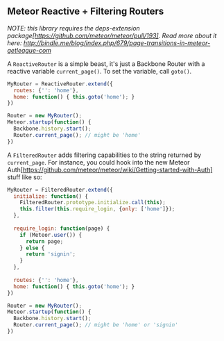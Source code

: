 Meteor Reactive + Filtering Routers
-----------------------------------

_NOTE: this library requires the deps-extension package[https://github.com/meteor/meteor/pull/193]. Read more about it here: http://bindle.me/blog/index.php/679/page-transitions-in-meteor-getleague-com_

A `ReactiveRouter` is a simple beast, it's just a Backbone Router with a reactive variable `current_page()`. To set the variable, call `goto()`.

```js
MyRouter = ReactiveRouter.extend({
  routes: {'': 'home'},
  home: function() { this.goto('home'); }
})

Router = new MyRouter();
Meteor.startup(function() {
  Backbone.history.start();
  Router.current_page(); // might be 'home'
})
```

A `FilteredRouter` adds filtering capabilities to the string returned by `current_page`. For instance, you could hook into the new Meteor Auth[https://github.com/meteor/meteor/wiki/Getting-started-with-Auth] stuff like so:

```js
MyRouter = FilteredRouter.extend({
  initialize: function() {
    FilteredRouter.prototype.initialize.call(this);
    this.filter(this.require_login, {only: ['home']});
  },
  
  require_login: function(page) {
    if (Meteor.user()) {
      return page;
    } else {
      return 'signin';
    }
  },
  
  routes: {'': 'home'},
  home: function() { this.goto('home'); }
})

Router = new MyRouter();
Meteor.startup(function() {
  Backbone.history.start();
  Router.current_page(); // might be 'home' or 'signin'
})
```

